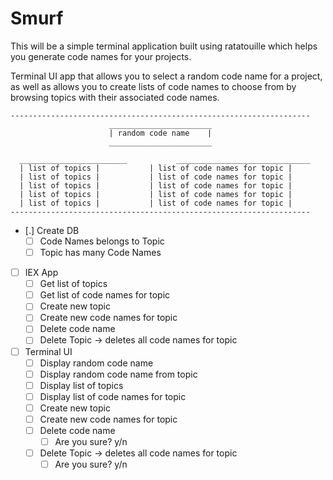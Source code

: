 # Smurf

This will be a simple terminal application built using ratatouille which helps you generate code names for your projects.

Terminal UI app that allows you to select a random code name for a project, as well as allows you to create lists of code names to choose from by browsing topics with their associated code names.

    -------------------------------------------------------------------
                          _______________________
                          | random code name    |
                          _______________________

      ________________________           ______________________________
      | list of topics |           | list of code names for topic |
      | list of topics |           | list of code names for topic |
      | list of topics |           | list of code names for topic |
      | list of topics |           | list of code names for topic |
      | list of topics |           | list of code names for topic |
    -------------------------------------------------------------------

- [.] Create DB
  - [ ] Code Names belongs to Topic
  - [ ] Topic has many Code Names
- [ ] IEX App
  - [ ] Get list of topics
  - [ ] Get list of code names for topic
  - [ ] Create new topic
  - [ ] Create new code names for topic
  - [ ] Delete code name
  - [ ] Delete Topic -> deletes all code names for topic
- [ ] Terminal UI
  - [ ] Display random code name
  - [ ] Display random code name from topic
  - [ ] Display list of topics
  - [ ] Display list of code names for topic
  - [ ] Create new topic
  - [ ] Create new code names for topic
  - [ ] Delete code name
    - [ ] Are you sure? y/n
  - [ ] Delete Topic -> deletes all code names for topic
    - [ ] Are you sure? y/n
